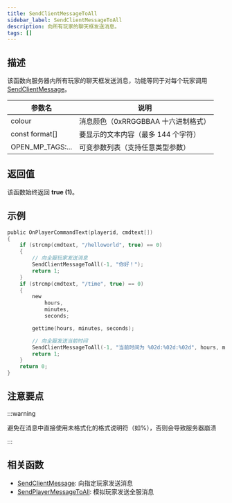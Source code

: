 ```yaml
---
title: SendClientMessageToAll
sidebar_label: SendClientMessageToAll
description: 向所有玩家的聊天框发送消息。
tags: []
---
```


## 描述

该函数向服务器内所有玩家的聊天框发送消息，功能等同于对每个玩家调用[SendClientMessage](SendClientMessage)。

| 参数名           | 说明                                |
| ---------------- | ----------------------------------- |
| colour           | 消息颜色（0xRRGGBBAA 十六进制格式） |
| const format[]   | 要显示的文本内容（最多 144 个字符） |
| OPEN_MP_TAGS:... | 可变参数列表（支持任意类型参数）    |

## 返回值

该函数始终返回 **true (1)**。

## 示例

```c
public OnPlayerCommandText(playerid, cmdtext[])
{
    if (strcmp(cmdtext, "/helloworld", true) == 0)
    {
        // 向全服玩家发送消息
        SendClientMessageToAll(-1, "你好！");
        return 1;
    }
    if (strcmp(cmdtext, "/time", true) == 0)
    {
        new
            hours,
            minutes,
            seconds;

        gettime(hours, minutes, seconds);

        // 向全服发送当前时间
        SendClientMessageToAll(-1, "当前时间为 %02d:%02d:%02d", hours, minutes, seconds);
        return 1;
    }
    return 0;
}
```

## 注意要点

:::warning

避免在消息中直接使用未格式化的格式说明符（如%），否则会导致服务器崩溃

:::

## 相关函数

- [SendClientMessage](SendClientMessage): 向指定玩家发送消息
- [SendPlayerMessageToAll](SendPlayerMessageToAll): 模拟玩家发送全服消息
